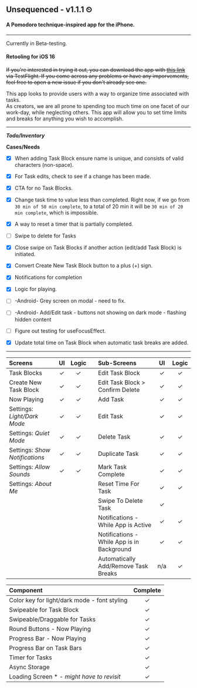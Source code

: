 ## Unsequenced - v1.1.1 ⏲
#### A Pomodoro technique-inspired app for the iPhone. 
----

Currently in Beta-testing.<br />

#### Retooling for iOS 16

~~If you're interested in trying it out, you can download the app with [this link](https://testflight.apple.com/join/8x1OiDg1) via TestFlight.
If you come across any problems or have any imporvements, feel free to open a new issue if you don't already see one.~~

This app looks to provide users with a way to organize time associated with tasks.<br />
As creators, we are all prone to spending too much time on one facet of our work-day, while neglecting others. This app will allow you to set time limits and breaks for anything you wish to accomplish.

----
___Todo/Inventory___

**Cases/Needs**
* [x] When adding Task Block ensure name is unique, and consists of valid characters (non-space).
* [x] For Task edits, check to see if a change has been made.
* [x] CTA for no Task Blocks.
* [x] Change task time to value less than completed. Right now, if we go from ```30 min of 50 min complete```, to a total of 20 min it will be ```30 min of 20 min complete```, which is impossible.
* [x] A way to reset a timer that is partially completed.
* [ ] Swipe to delete for Tasks
* [x] Close swipe on Task Blocks if another action (edit/add Task Block) is initiated.
* [x] Convert Create New Task Block button to a plus (+) sign.
* [x] Notifications for completion
* [x] Logic for playing.
* [ ] -Android- Grey screen on modal - need to fix.
* [ ] -Android- Add/Edit task - buttons not showing on dark mode - flashing hidden content
* [ ] Figure out testing for useFocusEffect.
* [x] Update total time on Task Block when automatic task breaks are added.


----
|  Screens  | UI  | Logic  | | Sub-Screens  | UI  | Logic  |
| :----- | :-----: | :-----: | :------- | :------| :------: | :------: |
| Task Blocks  | ✓  | ✓ || Edit Task Block  | ✓ | ✓ |
| Create New Task Block  | ✓ | ✓  || Edit Task Block > Confirm Delete  | ✓ | ✓ |
|  Now Playing  | ✓  | ✓ ||  Add Task  | ✓ | ✓ |
| Settings: *Light/Dark Mode*  |  ✓ | ✓ || Edit Task |  ✓  | ✓ |
| Settings: *Quiet Mode* |  ✓ | ✓ || Delete Task | ✓  | ✓  |
| Settings: *Show Notifications*|✓|✓|											 | Duplicate Task | ✓| ✓|
| Settings: *Allow Sounds* |✓|✓|											 | Mark Task Complete | ✓| ✓|
| Settings: *About Me*  |||                       | Reset Time For Task | ✓| ✓|
||||                       | Swipe To Delete Task | ✓ |  |
||||                        | Notifications - While App is Active | ✓| ✓|
||||                        | Notifications - While App is in Background | ✓ | ✓|
||||                        | Automatically Add/Remove Task Breaks | n/a| ✓|

| Component | Complete |
| :--------  | :------:|
| Color key for light/dark mode - font styling | ✓ |
| Swipeable for Task Block | ✓ |
| Swipeable/Draggable for Tasks | ✓ |
| Round Buttons - Now Playing | ✓ |
| Progress Bar - Now Playing | ✓ |
| Progress Bar on Task Bars | ✓ |
| Timer for Tasks | ✓ |
| Async Storage | ✓ |
| Loading Screen * - *might have to revisit* |✓|


